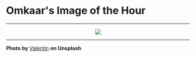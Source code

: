 # Omkaar's Image of the Hour

---

<div align="center">

<a href="https://unsplash.com/photos/a-polar-bear-swims-gracefully-underwater-YGMuJeLFvXo">
  <img src="https://images.unsplash.com/photo-1751831106604-d848ef0e007d?crop=entropy&cs=tinysrgb&fit=max&fm=jpg&ixid=M3w3NjA2Nzh8MHwxfHJhbmRvbXx8fHx8fHx8fDE3NTM3MjU2MDB8&ixlib=rb-4.1.0&q=80&w=1080" style="max-width:100%; height:auto;">
</a>



</div>

---

**Photo by** [Valentin](https://unsplash.com/@omikron) **on Unsplash**
